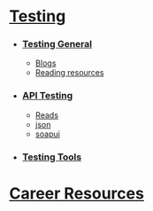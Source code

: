 # [Testing](https://github.com/shrey094/Useful-Resources/tree/testing)
 - ### [Testing General](https://github.com/shrey094/Useful-Resources/blob/testing/files/Testing%20General.md)
    - [Blogs](https://github.com/shrey094/Useful-Resources/blob/testing/files/Testing%20General.md#testing-blogs)
    - [Reading resources](https://github.com/shrey094/Useful-Resources/blob/testing/files/Testing%20General.md#testing-resources)

- ### [API Testing](https://github.com/shrey094/Useful-Resources/blob/testing/files/api-testing.md)
    - [Reads](https://github.com/shrey094/Useful-Resources/blob/testing/files/api-testing.md#reads)
    - [json](https://github.com/shrey094/Useful-Resources/blob/testing/files/api-testing.md#json)
    - [soapui](https://github.com/shrey094/Useful-Resources/blob/testing/files/api-testing.md#soapui)

- ### [Testing Tools](https://github.com/shrey094/Useful-Resources/blob/testing/files/Testing%20Tools.md)


# [Career Resources](https://github.com/shrey094/Useful-Resources/tree/career-resources) 
